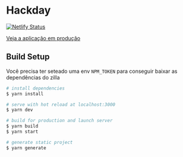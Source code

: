 # Hackday

[![Netlify Status](https://api.netlify.com/api/v1/badges/ed9ca5ee-1616-41aa-9774-c4b63f04f582/deploy-status)](https://app.netlify.com/sites/elated-goldwasser-6b0451/deploys)

[Veja a aplicação em produção](https://elated-goldwasser-6b0451.netlify.app/)


## Build Setup

Você precisa ter seteado uma env `NPM_TOKEN` para conseguir baixar as dependências do zilla

```bash
# install dependencies
$ yarn install

# serve with hot reload at localhost:3000
$ yarn dev

# build for production and launch server
$ yarn build
$ yarn start

# generate static project
$ yarn generate
```

